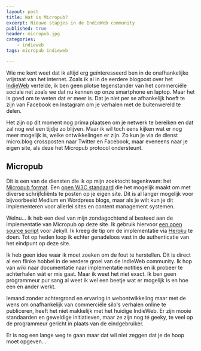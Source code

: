 ```yaml
---
layout: post
title: Wat is Micropub?
excerpt: Nieuwe stapjes in de IndieWeb community
published: true
header: micropub.jpg
categories: 
    - indieweb
tags: micropub indieweb

---
```

Wie me kent weet dat ik altijd erg geïnteresseerd ben in de onafhankelijke vrijstaat van het internet. Zoals ik al in de eerdere blogpost over het [IndieWeb][1] vertelde, ik ben geen plotse tegenstander van het commerciële sociale net zoals we dat nu kennen op onze smartphone en laptop. Maar het is goed om te weten dat er meer is. Dat je niet per se afhankelijk hoeft te zijn van Facebook en Instagram om je verhalen met de buitenwereld te delen.

Het zijn op dit moment nog prima plaatsen om je netwerk te bereiken en dat zal nog wel een tijdje zo blijven. Maar ik wil toch eens kijken wat er nog meer mogelijk is, welke ontwikkelingen er zijn. Zo kun je via de dienst micro.blog crossposten naar Twitter en Facebook, maar eveneens naar je eigen site, als deze het Micropub protocol ondersteunt.

## Micropub
Dit is een van de diensten die ik op mijn zoektocht tegenkwam: het [Micropub format][2]. Een [open W3C standaard][3] die het mogelijk maakt om met diverse schrijfcliënts te posten op je eigen site. Dit is al langer mogelijk voor bijvoorbeeld Medium en Wordpress blogs, maar als je wilt kun je dit implementeren voor allerlei sites en content management systemen. 

Welnu... ik heb een deel van mijn zondagochtend al besteed aan de implementatie van Micropub op deze site. Ik gebruik hiervoor [een open source script][4] voor Jekyll. Ik kreeg de tip om de implementatie via [Heroku][5] te doen. Tot op heden loop ik echter genadeloos vast in de authenticatie van het eindpunt op deze site. 

Ik heb geen idee waar ik moet zoeken om de fout te herstellen.  Dit is direct al een flinke hobbel in de verdere groei van de IndieWeb community. Ik hop van wiki naar documentatie naar implementatie notities en ik probeer te achterhalen wát er mis gaat. Maar ik weet het niet exact. Ik ben geen programmeur pur sang al weet ik wel een beetje wat er mogelijk is en hoe een en ander werkt. 

Iemand zonder achtergrond en ervaring in webontwikkeling maar met de wens om onafhankelijk van commerciële silo's verhalen online te publiceren, heeft het niet makkelijk met het huidige IndieWeb. Er zijn mooie standaarden en geweldige initiatieven, maar ze zijn nog té geeky, te veel op de programmeur gericht in plaats van de eindgebruiker. 

Er is nog een lange weg te gaan maar dat wil niet zeggen dat je de hoop moet opgeven...

[1]:	/indieweb
[2]:	https://indieweb.org/micropub
[3]:	https://www.w3.org/TR/micropub/
[4]:	https://github.com/voxpelli/webpage-micropub-to-github
[5]:	heroku.com